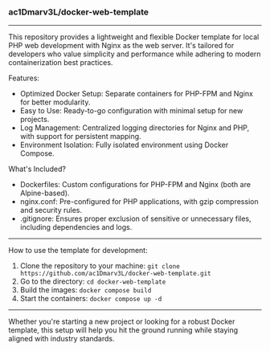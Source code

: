 ### ac1Dmarv3L/docker-web-template

---

This repository provides a lightweight and flexible Docker template for local PHP web development with Nginx as the web server. It's tailored for developers who value simplicity and performance while adhering to modern containerization best practices.

Features:

- Optimized Docker Setup: Separate containers for PHP-FPM and Nginx for better modularity.
- Easy to Use: Ready-to-go configuration with minimal setup for new projects.
- Log Management: Centralized logging directories for Nginx and PHP, with support for persistent mapping.
- Environment Isolation: Fully isolated environment using Docker Compose.

What's Included?

- Dockerfiles: Custom configurations for PHP-FPM and Nginx (both are Alpine-based).
- nginx.conf: Pre-configured for PHP applications, with gzip compression and security rules.
- .gitignore: Ensures proper exclusion of sensitive or unnecessary files, including dependencies and logs.

---

How to use the template for development:

1. Clone the repository to your machine: `git clone https://github.com/ac1Dmarv3L/docker-web-template.git`
2. Go to the directory: `cd docker-web-template`
3. Build the images: `docker compose build`
4. Start the containers: `docker compose up -d`

---

Whether you're starting a new project or looking for a robust Docker template, this setup will help you hit the ground running while staying aligned with industry standards.
